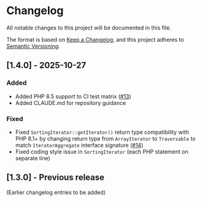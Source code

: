 # Changelog

All notable changes to this project will be documented in this file.

The format is based on [Keep a Changelog](https://keepachangelog.com/en/1.0.0/),
and this project adheres to [Semantic Versioning](https://semver.org/spec/v2.0.0.html).

## [1.4.0] - 2025-10-27

### Added
- Added PHP 8.5 support to CI test matrix ([#13](https://github.com/koriym/Koriym.Psr4List/pull/13))
- Added CLAUDE.md for repository guidance

### Fixed
- Fixed `SortingIterator::getIterator()` return type compatibility with PHP 8.1+ by changing return type from `ArrayIterator` to `Traversable` to match `IteratorAggregate` interface signature ([#14](https://github.com/koriym/Koriym.Psr4List/pull/14))
- Fixed coding style issue in `SortingIterator` (each PHP statement on separate line)

## [1.3.0] - Previous release

(Earlier changelog entries to be added)